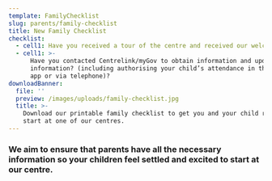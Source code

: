 ```yaml
---
template: FamilyChecklist
slug: parents/family-checklist
title: New Family Checklist
checklist:
  - cell1: Have you received a tour of the centre and received our welcome email?
  - cell1: >-
      Have you contacted Centrelink/myGov to obtain information and update your
      information? (including authorising your child’s attendance in the mygov
      app or via telephone)?
downloadBanner:
  file: ''
  preview: /images/uploads/family-checklist.jpg
  title: >-
    Download our printable family checklist to get you and your child ready to
    start at one of our centres.
---
```


### We aim to ensure that parents have all the necessary information so your children feel settled and excited to start at our centre.
